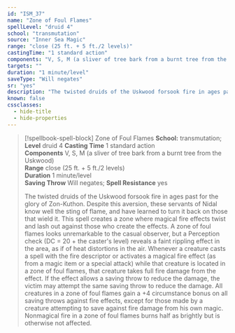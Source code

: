 ```yaml
---
id: "ISM_37"
name: "Zone of Foul Flames"
spellLevel: "druid 4"
school: "transmutation"
source: "Inner Sea Magic"
range: "close (25 ft. + 5 ft./2 levels)"
castingTime: "1 standard action"
components: "V, S, M (a sliver of tree bark from a burnt tree from the Uskwood)"
targets: ""
duration: "1 minute/level"
saveType: "Will negates"
sr: "yes"
description: "The twisted druids of the Uskwood forsook fire in ages past for the glory of Zon-Kuthon. Despite this aversion, these servants of Nidal know well the sting of flame, and have learned to turn it back on those that wield it. This spell creates a zone where magical fire effects twist and lash out against those who create the effects. A zone of foul flames looks unremarkable to the casual observer, but a Perception check (DC = 20 + the caster's level) reveals a faint rippling effect in the area, as if of heat distortions in the air.  Whenever a creature casts a spell with the fire descriptor or activates a magical fire effect (as from a magic item or a special attack) while that creature is located in a zone of foul flames, that creature takes full fire damage from the effect.  If the effect allows a saving throw to reduce the damage, the victim may attempt the same saving throw to reduce the damage. All creatures in a zone of foul flames gain a +4 circumstance bonus on all saving throws against fire effects, except for those made by a creature attempting to save against fire damage from his own magic. Nonmagical fire in a zone of foul flames burns half as brightly but is otherwise not affected."
known: false
cssclasses:
  - hide-title
  - hide-properties
---
```


> [!spellbook-spell-block] Zone of Foul Flames
> **School:** transmutation; **Level** druid 4
> **Casting Time** 1 standard action  
> **Components** V, S, M (a sliver of tree bark from a burnt tree from the Uskwood)  
> **Range** close (25 ft. + 5 ft./2 levels)  
> **Duration** 1 minute/level  
> **Saving Throw** Will negates; **Spell Resistance** yes
> 
> The twisted druids of the Uskwood forsook fire in ages past for the glory of Zon-Kuthon. Despite this aversion, these servants of Nidal know well the sting of flame, and have learned to turn it back on those that wield it. This spell creates a zone where magical fire effects twist and lash out against those who create the effects. A zone of foul flames looks unremarkable to the casual observer, but a Perception check (DC = 20 + the caster's level) reveals a faint rippling effect in the area, as if of heat distortions in the air.  Whenever a creature casts a spell with the fire descriptor or activates a magical fire effect (as from a magic item or a special attack) while that creature is located in a zone of foul flames, that creature takes full fire damage from the effect.  If the effect allows a saving throw to reduce the damage, the victim may attempt the same saving throw to reduce the damage. All creatures in a zone of foul flames gain a +4 circumstance bonus on all saving throws against fire effects, except for those made by a creature attempting to save against fire damage from his own magic. Nonmagical fire in a zone of foul flames burns half as brightly but is otherwise not affected.